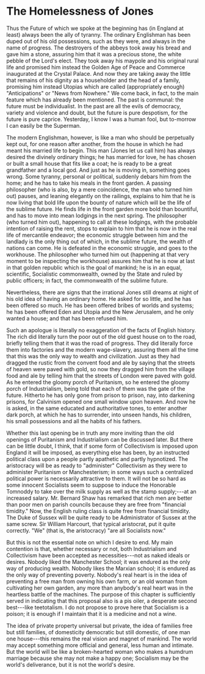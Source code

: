 # The Homelessness of Jones

Thus the Future of which we spoke at the beginning has (in England at least) always been the ally of tyranny. The ordinary Englishman has been duped out of his old possessions, such as they were, and always in the name of progress. The destroyers of the abbeys took away his bread and gave him a stone, assuring him that it was a precious stone, the white pebble of the Lord's elect. They took away his maypole and his original rural life and promised him instead the Golden Age of Peace and Commerce inaugurated at the Crystal Palace. And now they are taking away the little that remains of his dignity as a householder and the head of a family, promising him instead Utopias which are called (appropriately enough) "Anticipations" or "News from Nowhere." We come back, in fact, to the main feature which has already been mentioned. The past is communal: the future must be individualist. In the past are all the evils of democracy, variety and violence and doubt, but the future is pure despotism, for the future is pure caprice. Yesterday, I know I was a human fool, but to-morrow I can easily be the Superman.

The modern Englishman, however, is like a man who should be perpetually kept out, for one reason after another, from the house in which he had meant his married life to begin. This man (Jones let us call him) has always desired the divinely ordinary things; he has married for love, he has chosen or built a small house that fits like a coat; he is ready to be a great grandfather and a local god. And just as he is moving in, something goes wrong. Some tyranny, personal or political, suddenly debars him from the home; and he has to take his meals in the front garden. A passing philosopher (who is also, by a mere coincidence, the man who turned him out) pauses, and leaning elegantly on the railings, explains to him that he is now living that bold life upon the bounty of nature which will be the life of the sublime future. He finds life in the front garden more bold than bountiful, and has to move into mean lodgings in the next spring. The philosopher (who turned him out), happening to call at these lodgings, with the probable intention of raising the rent, stops to explain to him that he is now in the real life of mercantile endeavor; the economic struggle between him and the landlady is the only thing out of which, in the sublime future, the wealth of nations can come. He is defeated in the economic struggle, and goes to the workhouse. The philosopher who turned him out (happening at that very moment to be inspecting the workhouse) assures him that he is now at last in that golden republic which is the goal of mankind; he is in an equal, scientific, Socialistic commonwealth, owned by the State and ruled by public officers; in fact, the commonwealth of the sublime future.

Nevertheless, there are signs that the irrational Jones still dreams at night of his old idea of having an ordinary home. He asked for so little, and he has been offered so much. He has been offered bribes of worlds and systems; he has been offered Eden and Utopia and the New Jerusalem, and he only wanted a house; and that has been refused him.

Such an apologue is literally no exaggeration of the facts of English history. The rich did literally turn the poor out of the old guest house on to the road, briefly telling them that it was the road of progress. They did literally force them into factories and the modern wage-slavery, assuring them all the time that this was the only way to wealth and civilization. Just as they had dragged the rustic from the convent food and ale by saying that the streets of heaven were paved with gold, so now they dragged him from the village food and ale by telling him that the streets of London were paved with gold. As he entered the gloomy porch of Puritanism, so he entered the gloomy porch of Industrialism, being told that each of them was the gate of the future. Hitherto he has only gone from prison to prison, nay, into darkening prisons, for Calvinism opened one small window upon heaven. And now he is asked, in the same educated and authoritative tones, to enter another dark porch, at which he has to surrender, into unseen hands, his children, his small possessions and all the habits of his fathers.

Whether this last opening be in truth any more inviting than the old openings of Puritanism and Industrialism can be discussed later. But there can be little doubt, I think, that if some form of Collectivism is imposed upon England it will be imposed, as everything else has been, by an instructed political class upon a people partly apathetic and partly hypnotized. The aristocracy will be as ready to "administer" Collectivism as they were to administer Puritanism or Manchesterism; in some ways such a centralized political power is necessarily attractive to them. It will not be so hard as some innocent Socialists seem to suppose to induce the Honorable Tomnoddy to take over the milk supply as well as the stamp supply;---at an increased salary. Mr. Bernard Shaw has remarked that rich men are better than poor men on parish councils because they are free from "financial timidity." Now, the English ruling class is quite free from financial timidity. The Duke of Sussex will be quite ready to be Administrator of Sussex at the same screw. Sir William Harcourt, that typical aristocrat, put it quite correctly. "We" (that is, the aristocracy) "are all Socialists now."

But this is not the essential note on which I desire to end. My main contention is that, whether necessary or not, both Industrialism and Collectivism have been accepted as necessities---not as naked ideals or desires. Nobody liked the Manchester School; it was endured as the only way of producing wealth. Nobody likes the Marxian school; it is endured as the only way of preventing poverty. Nobody's real heart is in the idea of preventing a free man from owning his own farm, or an old woman from cultivating her own garden, any more than anybody's real heart was in the heartless battle of the machines. The purpose of this chapter is sufficiently served in indicating that this proposal also is a pis oiler, a desperate second best---like teetotalism. I do not propose to prove here that Socialism is a poison; it is enough if I maintain that it is a medicine and not a wine.

The idea of private property universal but private, the idea of families free but still families, of domesticity democratic but still domestic, of one man one house---this remains the real vision and magnet of mankind. The world may accept something more official and general, less human and intimate. But the world will be like a broken-hearted woman who makes a humdrum marriage because she may not make a happy one; Socialism may be the world's deliverance, but it is not the world's desire.
